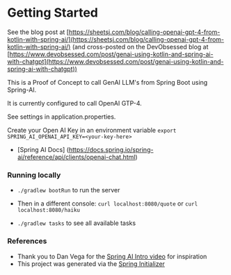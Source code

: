 # Getting Started

See the blog post at [https://sheetsj.com/blog/calling-openai-gpt-4-from-kotlin-with-spring-ai/](https://sheetsj.com/blog/calling-openai-gpt-4-from-kotlin-with-spring-ai/) (and cross-posted on the DevObsessed blog at [https://www.devobsessed.com/post/genai-using-kotlin-and-spring-ai-with-chatgpt](https://www.devobsessed.com/post/genai-using-kotlin-and-spring-ai-with-chatgpt))

This is a Proof of Concept to call GenAI LLM's from Spring Boot using Spring-AI.

It is currently configured to call OpenAI GTP-4.

See settings in application.properties.

Create your Open AI Key in an environment variable `export SPRING_AI_OPENAI_API_KEY=<your-key-here>`

- [Spring AI Docs] (https://docs.spring.io/spring-ai/reference/api/clients/openai-chat.html)

### Running locally

- `./gradlew bootRun` to run the server
- Then in a different console: `curl localhost:8080/quote` or `curl localhost:8080/haiku`

- `./gradlew tasks` to see all available tasks

### References

- Thank you to Dan Vega for the [Spring AI Intro video](https://www.youtube.com/watch?v=yyvjT0v3lpY) for inspiration
- This project was generated via the [Spring Initializer](https://start.spring.io)

